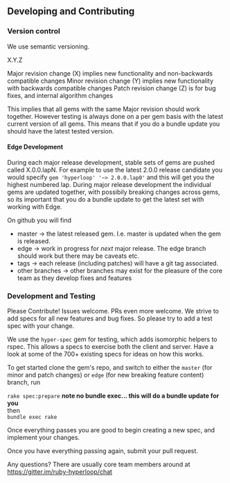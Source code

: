 ## Developing and Contributing

### Version control

We use semantic versioning.

X.Y.Z

Major revision change (X) implies new functionality and non-backwards compatible changes
Minor revision change (Y) implies new functionality with backwards compatible changes
Patch revision change (Z) is for bug fixes, and internal algorithm changes

This implies that all gems with the same Major revision should work together.  However testing is always done on a
per gem basis with the latest current version of all gems.  This means that if you do a bundle update you should
have the latest tested version.  

#### Edge Development

During each major release development, stable sets of gems are pushed called X.0.0.lapN. For example to use the latest 2.0.0
release candidate you would specify `gem 'hyperloop' '~> 2.0.0.lap0'`  and this will get you the highest numbered lap.
During major release development the individual gems are updated together, with possibily breaking changes across gems, 
so its important that you do a bundle update to get the latest set with working with Edge.

On github you will find

+ master -> the latest released gem.  I.e. master is updated when the gem is released.
+ edge -> work in progress for *next* major release.  The edge branch should work but there may be caveats etc.
+ tags -> each release (including patches) will have a git tag associated.
+ other branches -> other branches may exist for the pleasure of the core team as they develop fixes and features

### Development and Testing

Please Contribute!  Issues welcome. PRs even more welcome.  We strive to add specs for all new features and bug fixes.
So please try to add a test spec with your change.

We use the `hyper-spec` gem for testing, which adds isomorphic helpers to rspec.  This allows a specs to exercise
both the client and server.  Have a look at some of the 700+ existing specs for ideas on how this works.

To get started clone the gem's repo, and switch to either the `master` (for minor and patch changes) 
or `edge` (for new breaking feature content) branch, run 

`rake spec:prepare`  **note no bundle exec... this will do a bundle update for you**  
then  
`bundle exec rake`

Once everything passes you are good to begin creating a new spec, and implement your changes.

Once you have everything passing again, submit your pull request.

Any questions? There are usually core team members around at https://gitter.im/ruby-hyperloop/chat
